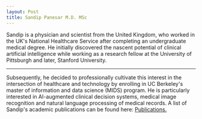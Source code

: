 ```yaml
---
layout: Post
title: Sandip Panesar M.D. MSc
---
```


Sandip is a physician and scientist from the United Kingdom, who worked in the UK's National Healthcare Service after completing an undergraduate medical degree. He initially discovered the nascent potential of clinical artificial intelligence while working as a research fellow at the University of Pittsburgh and later, Stanford University.  

-----
Subsequently, he decided to professionally cultivate this interest in the intersection of healthcare and technology by enrolling in UC Berkeley's master of information and data science (MIDS) program. He is particularly interested in AI-augmented clinical decision systems, medical image recognition and natural language processing of medical records.
A list of Sandip's academic publications can be found here: <a href="https://scholar.google.com/citations?user=j1hYoM8AAAAJ&hl=en">Publications.</a>
